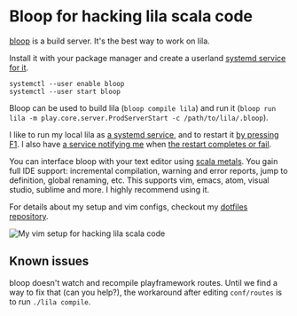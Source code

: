 # Bloop for hacking lila scala code

[bloop](https://scalacenter.github.io/bloop/) is a build server. It's the best way to work on lila.

Install it with your package manager and create a userland [systemd service for it](https://github.com/ornicar/dotfiles/blob/master/systemd/bloop.service).
```
systemctl --user enable bloop
systemctl --user start bloop
```

Bloop can be used to build lila (`bloop compile lila`) and run it (`bloop run lila -m play.core.server.ProdServerStart -c /path/to/lila/.bloop`).

I like to run my local lila as [a systemd service](https://github.com/ornicar/dotfiles/blob/master/systemd/lila.service), 
and to restart it [by pressing F1](https://github.com/ornicar/dotfiles/blob/bdd905c72db104f8aea354c535c74f46377a3604/i3/config#L38).
I also have [a service notifying me](https://github.com/ornicar/dotfiles/blob/master/systemd/lila-watch.service) 
when [the restart completes or fail](https://github.com/ornicar/dotfiles/blob/master/scripts/lila-watch).

You can interface bloop with your text editor using [scala metals](https://scalameta.org/metals/).
You gain full IDE support: incremental compilation, warning and error reports, jump to definition, global renaming, etc.
This supports vim, emacs, atom, visual studio, sublime and more. I highly recommend using it.

For details about my setup and vim configs, checkout my [dotfiles repository](https://github.com/ornicar/lila).

![My vim setup for hacking lila scala code](https://i.imgur.com/wVGKrjM.png)

## Known issues

bloop doesn't watch and recompile playframework routes.
Until we find a way to fix that (can you help?), the workaround after editing `conf/routes` is to run `./lila compile`.
